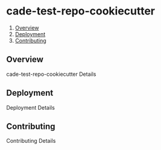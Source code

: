 # cade-test-repo-cookiecutter

1. [Overview](#overview)
1. [Deployment](#deployment)
1. [Contributing](#contributing)

## Overview
cade-test-repo-cookiecutter Details

## Deployment 
Deployment Details

## Contributing
Contributing Details
